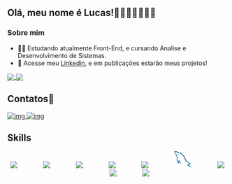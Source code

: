 ## Olá, meu nome é Lucas!👋👋👋👋👋👋👋

### Sobre mim

- 👨‍💻 Estudando atualmente Front-End, e cursando Analise e Desenvolvimento de Sistemas.
- 🎯 Acesse meu <a href="https://www.linkedin.com/in/lucas-gabriel-baa800212">Linkedin</a>, e em publicações estarão meus projetos!

<p>
  <a href="https://github.com/anuraghazra/github-readme-stats">
    <img
      align="center"
      src="https://github-readme-stats.vercel.app/api/top-langs/?username=lucasgabrielmoura&layout=compact&langs_count=7&theme=merko"
    />
  </a>
  <a href="https://github.com/anuraghazra/github-readme-stats">
    <img
      align="center"
      height="165"
      src="https://github-readme-stats.vercel.app/api?username=lucasgabrielmoura&show_icons=true&theme=merko"
    />
  </a>
</p>

<h2>Contatos📱</h2>

[![img](https://camo.githubusercontent.com/30f2ec732716a5887b40a62aa5c463269bcd1078b9ca20cd16f5e71a5ede48b4/68747470733a2f2f696d672e736869656c64732e696f2f62616467652f676d61696c2d4431343833363f267374796c653d666f722d7468652d6261646765266c6f676f3d676d61696c266c6f676f436f6c6f723d7768697465266c696e6b3d6d61696c746f3a6d6174657573617261756a6f39393640676d61696c2e636f6d) ](mailto:lucasgabrieldemoura.2021@gmail.com)   [![img](https://camo.githubusercontent.com/8fd41d51235a3804775fb35e34eabf41c112f58d42b269d956b2913a8cc4bec7/68747470733a2f2f696d672e736869656c64732e696f2f62616467652f6c696e6b6564696e2d2532333030373742352e7376673f267374796c653d666f722d7468652d6261646765266c6f676f3d6c696e6b6564696e266c6f676f436f6c6f723d7768697465266c696e6b3d6d61696c746f3a68747470733a2f2f7777772e6c696e6b6564696e2e636f6d2f696e2f6d6174657573617261756a6f626172726f732f)](https://www.linkedin.com/in/lucas-gabriel-baa800212/)


## Skills

<div align="center">
    <img height="40" src="https://cdn.jsdelivr.net/gh/devicons/devicon/icons/figma/figma-original.svg">
    &nbsp;&nbsp;&nbsp;&nbsp;&nbsp;&nbsp;&nbsp;&nbsp;&nbsp;&nbsp;&nbsp;&nbsp;&nbsp;
    <img height="40" src="https://cdn.jsdelivr.net/gh/devicons/devicon/icons/sass/sass-original.svg">
    &nbsp;&nbsp;&nbsp;&nbsp;&nbsp;&nbsp;&nbsp;&nbsp;&nbsp;&nbsp;&nbsp;&nbsp;&nbsp;
    <img height="40" src="https://www.vectorlogo.zone/logos/git-scm/git-scm-icon.svg">
    &nbsp;&nbsp;&nbsp;&nbsp;&nbsp;&nbsp;&nbsp;&nbsp;&nbsp;&nbsp;&nbsp;&nbsp;&nbsp;
    <img height="40" src="https://cdn.jsdelivr.net/gh/devicons/devicon/icons/nodejs/nodejs-original.svg">
    &nbsp;&nbsp;&nbsp;&nbsp;&nbsp;&nbsp;&nbsp;&nbsp;&nbsp;&nbsp;&nbsp;&nbsp;&nbsp;
    <img height="40" src="https://upload.wikimedia.org/wikipedia/commons/4/47/React.svg">
    &nbsp;&nbsp;&nbsp;&nbsp;&nbsp;&nbsp;&nbsp;&nbsp;&nbsp;&nbsp;&nbsp;&nbsp;&nbsp;
    <img height="40" src="https://raw.githubusercontent.com/devicons/devicon/master/icons/mysql/mysql-original.svg">
     &nbsp;&nbsp;&nbsp;&nbsp;&nbsp;&nbsp;&nbsp;&nbsp;&nbsp;&nbsp;&nbsp;&nbsp;&nbsp;
    <img height="40" src="https://cdn.jsdelivr.net/gh/devicons/devicon/icons/docker/docker-plain-wordmark.svg">
    &nbsp;&nbsp;&nbsp;&nbsp;&nbsp;&nbsp;&nbsp;&nbsp;&nbsp;&nbsp;&nbsp;&nbsp;&nbsp;
    <img height="40" src="https://cdn.jsdelivr.net/gh/devicons/devicon/icons/mongodb/mongodb-original.svg">
    &nbsp;&nbsp;&nbsp;&nbsp;&nbsp;&nbsp;&nbsp;&nbsp;&nbsp;&nbsp;&nbsp;&nbsp;&nbsp;
    <img height="40" src="https://cdn.jsdelivr.net/gh/devicons/devicon/icons/typescript/typescript-original.svg"> 
                                                                                                     
      
</div>


